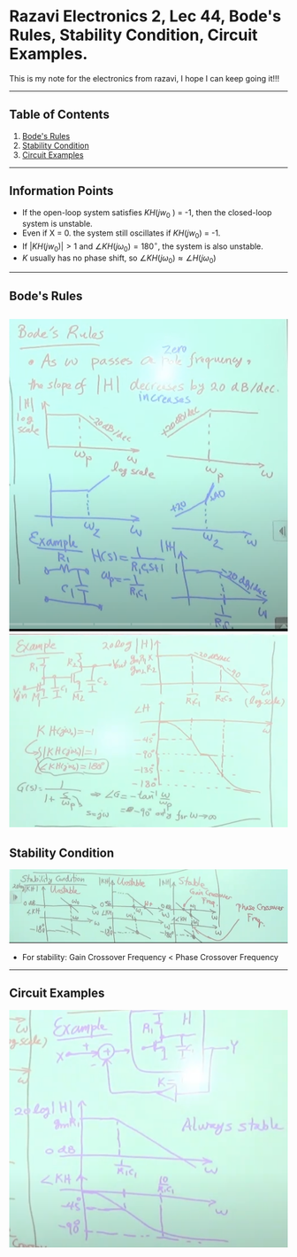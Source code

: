 # Razavi Electronics 2, Lec 44, Bode's Rules, Stability Condition, Circuit Examples. 

This is my note for the electronics from razavi, I hope I can keep going it!!!

---

## Table of Contents

1. [Bode's Rules](#bodes-rules)
2. [Stability Condition](#stability-condition)
3. [Circuit Examples](#circuit-examples)


 
--- 
## Information Points
+ If the open-loop system satisfies $KH$($jw_0$ ) = -1, then the closed-loop system is unstable.
+ Even if X = 0. the system still oscillates if $KH(jw_0 )$ = -1.
+ If $|KH(jw_0)|>1$ and $\angle KH(j\omega_0) = 180^\circ$, the system is also unstable. 
+ $K$ usually has no phase shift, so $\angle KH(j\omega_0) \approx \angle H(j\omega_0)$


---
## Bode's Rules
![](/images/BodeRules.png)
![](/images/BodesRulesExp.png)
---
## Stability Condition
![](/images/StabilityCondition.png)
+ For stability: Gain Crossover Frequency < Phase Crossover Frequency
---
## Circuit Examples
![](/images/StabilityExp.png)
